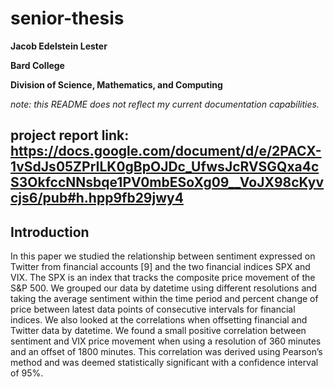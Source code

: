 # senior-thesis
**Jacob Edelstein Lester**

**Bard College**

**Division of Science, Mathematics, and Computing**

_note: this README does not reflect my current documentation capabilities._

## project report link: https://docs.google.com/document/d/e/2PACX-1vSdJs05ZPrILK0gBpOJDc_UfwsJcRVSGQxa4cS3OkfccNNsbqe1PV0mbESoXg09__VoJX98cKyvcjs6/pub#h.hpp9fb29jwy4

## Introduction
In this paper we studied the relationship between sentiment expressed on Twitter from financial accounts [9] and the two financial indices SPX and VIX. The SPX is an index that tracks the composite price movement of the S&P 500.  We grouped our data by datetime using different resolutions and taking the average sentiment within the time period and percent change of price between latest data points of consecutive intervals for financial indices. We also looked at the correlations when offsetting financial and Twitter data by datetime. We found a small positive correlation between sentiment and VIX price movement when using a resolution of 360 minutes and an offset of 1800 minutes. This correlation was derived using Pearson’s method and was deemed statistically significant with a confidence interval of 95%.


